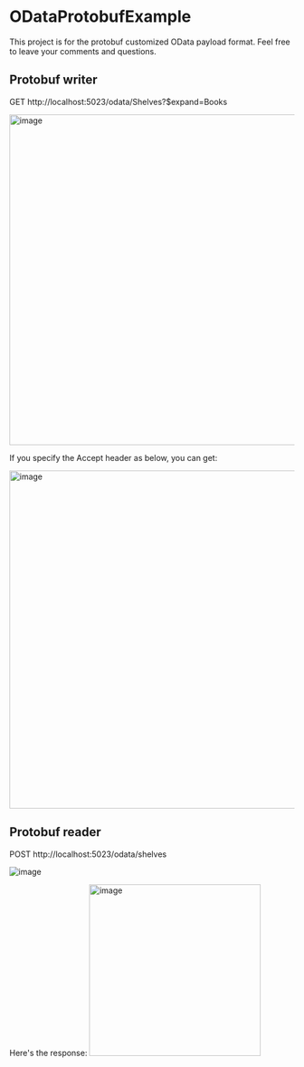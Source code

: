 # ODataProtobufExample

This project is for the protobuf customized OData payload format. Feel free to leave your comments and questions.

## Protobuf writer

GET http://localhost:5023/odata/Shelves?$expand=Books

<img width="584" alt="image" src="https://user-images.githubusercontent.com/9426627/232616917-063cc5e8-79f3-4290-8888-2e641034b1e8.png">

If you specify the Accept header as below, you can get:

<img width="597" alt="image" src="https://user-images.githubusercontent.com/9426627/232617209-e1b2de27-0ff3-4b12-aed9-bd336386723a.png">

## Protobuf reader

POST http://localhost:5023/odata/shelves

![image](https://user-images.githubusercontent.com/9426627/232617632-dbe361e5-fb0a-4158-8e68-61e890f2585a.png)

Here's the response:
<img width="303" alt="image" src="https://user-images.githubusercontent.com/9426627/232617734-50901f70-e271-4072-a68d-2755d686d307.png">

